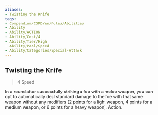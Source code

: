 ```yaml
---
aliases:
- Twisting the Knife
tags:
- Compendium/CSRD/en/Rules/Abilities
- Ability
- Ability/ACTION
- Ability/Cost/4
- Ability/Tier/High
- Ability/Pool/Speed
- Ability/Categories/Special-Attack
---
```


  
## Twisting the Knife  
>4  Speed  
  
In a round after successfully striking a foe with a melee weapon, you can opt to automatically deal standard damage to the foe with that same weapon without any modifiers (2 points for a light weapon, 4 points for a medium weapon, or 6 points for a heavy weapon). Action.